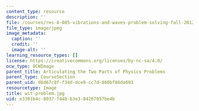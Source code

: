 ```yaml
---
content_type: resource
description: ''
file: /courses/res-8-005-vibrations-and-waves-problem-solving-fall-2012/e3301b4c8037f44bb3e384267057be4b_wit-problem.jpg
file_type: image/jpeg
image_metadata:
  caption: ''
  credit: ''
  image-alt: ''
learning_resource_types: []
license: https://creativecommons.org/licenses/by-nc-sa/4.0/
ocw_type: OCWImage
parent_title: Articulating the Two Parts of Physics Problems
parent_type: CourseSection
parent_uid: d8d67c8f-f34d-dce9-cc7d-860bf86da693
resourcetype: Image
title: wit-problem.jpg
uid: e3301b4c-8037-f44b-b3e3-84267057be4b
---
```

